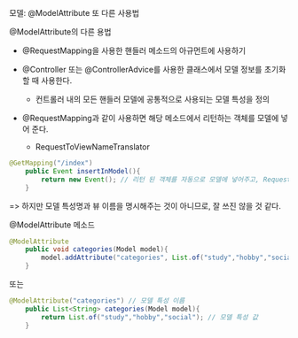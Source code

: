 모델: @ModelAttribute 또 다른 사용법

@ModelAttribute의 다른 용법

- @RequestMapping을 사용한 핸들러 메소드의 아규먼트에 사용하기  

- @Controller 또는 @ControllerAdvice를 사용한 클래스에서 모델 정보를 초기화 할 때 사용한다.

	- 컨트롤러 내의 모든 핸들러 모델에 공통적으로 사용되는 모델 특성을 정의

- @RequestMapping과 같이 사용하면 해당 메소드에서 리턴하는 객체를 모델에
넣어 준다. 

	- RequestToViewNameTranslator 

```java
@GetMapping("/index")
    public Event insertInModel(){
        return new Event(); // 리턴 된 객체를 자동으로 모델에 넣어주고, RequestToViewNameTranslator 에 의해 index.html 뷰와 매핑한다  
    }
```

=> 하지만 모델 특성명과 뷰 이름을 명시해주는 것이 아니므로, 잘 쓰진 않을 것 같다.

	
@ModelAttribute 메소드

```java
@ModelAttribute
    public void categories(Model model){
        model.addAttribute("categories", List.of("study","hobby","social"));
    }
```

또는

```java
@ModelAttribute("categories") // 모델 특성 이름
    public List<String> categories(Model model){
        return List.of("study","hobby","social"); // 모델 특성 값
    }
```

